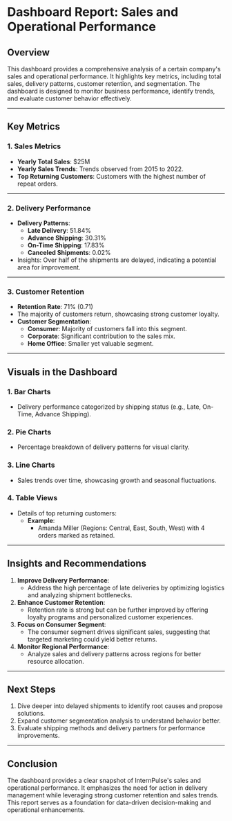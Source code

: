 # **Dashboard Report: Sales and Operational Performance**

## **Overview**
This dashboard provides a comprehensive analysis of a certain company's sales and operational performance. It highlights key metrics, including total sales, delivery patterns, customer retention, and segmentation. The dashboard is designed to monitor business performance, identify trends, and evaluate customer behavior effectively.


---

## **Key Metrics**
### **1. Sales Metrics**
- **Yearly Total Sales**: $25M
- **Yearly Sales Trends**: Trends observed from 2015 to 2022.
- **Top Returning Customers**: Customers with the highest number of repeat orders.

---

### **2. Delivery Performance**
- **Delivery Patterns**:
  - **Late Delivery**: 51.84%
  - **Advance Shipping**: 30.31%
  - **On-Time Shipping**: 17.83%
  - **Canceled Shipments**: 0.02%
- Insights: Over half of the shipments are delayed, indicating a potential area for improvement.

---

### **3. Customer Retention**
- **Retention Rate**: 71% (0.71)
- The majority of customers return, showcasing strong customer loyalty.
- **Customer Segmentation**:
  - **Consumer**: Majority of customers fall into this segment.
  - **Corporate**: Significant contribution to the sales mix.
  - **Home Office**: Smaller yet valuable segment.

---

## **Visuals in the Dashboard**
### **1. Bar Charts**
- Delivery performance categorized by shipping status (e.g., Late, On-Time, Advance Shipping).

### **2. Pie Charts**
- Percentage breakdown of delivery patterns for visual clarity.

### **3. Line Charts**
- Sales trends over time, showcasing growth and seasonal fluctuations.

### **4. Table Views**
- Details of top returning customers:
  - **Example**:
    - Amanda Miller (Regions: Central, East, South, West) with 4 orders marked as retained.

---

## **Insights and Recommendations**
1. **Improve Delivery Performance**:
   - Address the high percentage of late deliveries by optimizing logistics and analyzing shipment bottlenecks.
2. **Enhance Customer Retention**:
   - Retention rate is strong but can be further improved by offering loyalty programs and personalized customer experiences.
3. **Focus on Consumer Segment**:
   - The consumer segment drives significant sales, suggesting that targeted marketing could yield better returns.
4. **Monitor Regional Performance**:
   - Analyze sales and delivery patterns across regions for better resource allocation.

---

## **Next Steps**
1. Dive deeper into delayed shipments to identify root causes and propose solutions.
2. Expand customer segmentation analysis to understand behavior better.
3. Evaluate shipping methods and delivery partners for performance improvements.

---

## **Conclusion**
The dashboard provides a clear snapshot of InternPulse's sales and operational performance. It emphasizes the need for action in delivery management while leveraging strong customer retention and sales trends. This report serves as a foundation for data-driven decision-making and operational enhancements.

